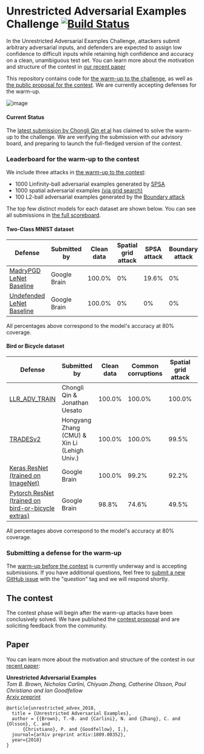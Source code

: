 # Unrestricted Adversarial Examples Challenge [![Build Status](https://travis-ci.org/google/unrestricted-adversarial-examples.svg?branch=master)](https://travis-ci.org/google/unrestricted-adversarial-examples)

In the Unrestricted Adversarial Examples Challenge, attackers submit arbitrary adversarial inputs, and defenders are expected to assign low confidence to difficult inputs while retaining high confidence and accuracy on a clean, unambiguous test set. You can learn more about the motivation and structure of the contest in [our recent paper](https://drive.google.com/open?id=1T0yiu9LPv_Qh-qYhYFLj9dxjnkca8fkG)

This repository contains code for [the warm-up to the challenge](warmup.md), as well as [the public proposal for the contest](contest_proposal.md). We are currently accepting defenses for the warm-up. 

![image](https://user-images.githubusercontent.com/306655/44686400-f0b74800-aa02-11e8-8967-fa354244813f.png)


#### Current Status
The [latest submission by Chongli Qin et al](https://github.com/deepmind/deepmind-research/tree/master/unrestricted_advx) has claimed to solve the warm-up to the challenge. We are verifying the submission with our advisory board, and preparing to launch the full-fledged version of the contest.

### <a name="leaderboard"></a>Leaderboard for the warm-up to the contest
We include three attacks in [the warm-up to the contest](warmup.md):

- 1000 Linfinity-ball adversarial examples generated by [SPSA](https://arxiv.org/pdf/1802.05666.pdf)
- 1000 spatial adversarial examples [(via grid search)](https://arxiv.org/abs/1712.02779)
- 100 L2-ball adversarial examples generated by the [Boundary attack](https://arxiv.org/abs/1712.04248)

The top few distinct models for each dataset are shown below.  You can see all submissions in [the full scoreboard](scoreboard.md). 

#### Two-Class MNIST dataset
| Defense               | Submitted by  | Clean data | Spatial grid attack | SPSA attack | Boundary attack |  Submission Date | Open Source |
| --------------------- | ------------- | ------------ |------------ |--------------- |--------------- | --------------- | --------------- |
| [MadryPGD LeNet Baseline](unrestricted-advex/unrestricted_advex/mnist_baselines)  |  Google Brain |    100.0%    |      0%    |     19.6%   |     0%     |  Sept 14th, 2018 | Yes |
| [Undefended LeNet Baseline](unrestricted-advex/unrestricted_advex/mnist_baselines)   |  Google Brain   |    100.0%    |     0%    |     0%    |     0%     |  Sept 14th, 2018 | Yes |

All percentages above correspond to the model's accuracy at 80% coverage.

#### Bird or Bicycle dataset
| Defense               | Submitted by  | Clean data | Common corruptions | Spatial grid attack | SPSA attack | Boundary attack |  Submission Date | Open Source |
| --------------------- | ------------- | ------------| ------------ |--------------- |-------- | ------- | --------------- | --------------- |
| [LLR_ADV_TRAIN](https://github.com/deepmind/deepmind-research/tree/master/unrestricted_advx) | Chongli Qin & Jonathan Uesato | 100.0% | 100.0% | 100.0% | 100.0% | 100.0% | Dec 14th, 2019 | Yes|
| [TRADESv2](https://github.com/xincoder/google_attack) |Hongyang Zhang (CMU) & Xin Li (Lehigh Univ.)|100.0%|100.0%|99.5%|100.0%|95.0%|Jan 17th, 2019 | No |
| [Keras ResNet <br>(trained on ImageNet)](examples/undefended_keras_resnet)   |  Google Brain   |    100.0%    |    99.2%    |  92.2%    |     1.6%    |     4.0%     |  Sept 29th, 2018 | Yes |
| [Pytorch ResNet <br>(trained on bird-or-bicycle extras)](examples/undefended_pytorch_resnet)  |  Google Brain |    98.8%    |   74.6%    |      49.5%    |   2.5%   |     8.0%     |  Oct 1st, 2018 | Yes |


All percentages above correspond to the model's accuracy at 80% coverage.


### Submitting a defense for the warm-up

The [warm-up before the contest](warmup.md) is currently underway and is accepting submissions. If you have additional questions, feel free to [submit a new GitHub issue](https://github.com/google/unrestricted-adversarial-examples/issues/new) with the "question" tag and we will respond shortly.

## The contest

The contest phase will begin after the warm-up attacks have been conclusively solved. We have published the [contest proposal](https://github.com/google/unrestricted-adversarial-examples/blob/master/contest_proposal.md) and are soliciting feedback from the community.


## Paper
You can learn more about the motivation and structure of the contest in our [recent paper](https://arxiv.org/abs/1809.08352):

**Unrestricted Adversarial Examples**<br>
*Tom B. Brown, Nicholas Carlini, Chiyuan Zhang, Catherine Olsson, Paul Christiano and Ian Goodfellow*<br>
[Arxiv preprint](https://arxiv.org/abs/1809.08352)

```
@article{unrestricted_advex_2018,
  title = {Unrestricted Adversarial Examples},
  author = {{Brown}, T.~B. and {Carlini}, N. and {Zhang}, C. and {Olsson}, C. and 
	  {Christiano}, P. and {Goodfellow}, I.},
  journal={arXiv preprint arXiv:1809.08352},
  year={2018}
}
```
